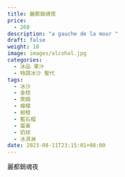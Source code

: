 ```yaml
---
title: 麗都銷魂夜
price:
  - 260
description: "a gauche de la mour "
draft: false
weight: 18
image: images/alcohol.jpg
categories:
  - 冰品 果汁
  - 特調冰沙 聖代
tags:
  - 冰沙
  - 金桔
  - 萊姆
  - 檸檬
  - 柳橙
  - 藍石榴
  - 蛋黃
  - 奶球
  - 冰淇淋
date: 2023-08-11T23:15:01+08:00
---
```


 麗都銷魂夜
